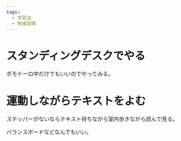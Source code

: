 ```yaml
---
tags:
  - 学習法
  - 勉強習慣
---
```

# スタンディングデスクでやる

ポモドーロ中だけでもいいのでやってみる。

# 運動しながらテキストをよむ
ステッパーがないならテキスト持ちながら室内歩きながら読んで見る。

バランスボードなどなんでもいい。
